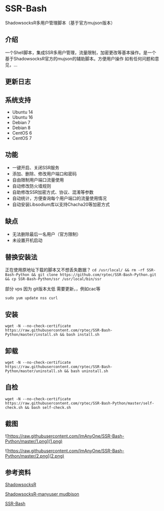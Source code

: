 # SSR-Bash #
ShadowsocksR多用户管理脚本（基于官方mujson版本）

## 介绍 ##
一个Shell脚本，集成SSR多用户管理，流量限制，加密更改等基本操作。是一个基于ShadowsocksR官方的mujson的辅助脚本。方便用户操作
如有任何问题和意见，...

## 更新日志 ##

## 系统支持 ##
* Ubuntu 14
* Ubuntu 16
* Debian 7
* Debian 8
* CentOS 6
* CentOS 7

## 功能 ##
- 一键开启、关闭SSR服务
- 添加、删除、修改用户端口和密码
- 自由限制用户端口流量使用
- 自动修改防火墙规则
- 自助修改SSR加密方式、协议、混淆等参数
- 自动统计，方便查询每个用户端口的流量使用情况
- 自动安装Libsodium库以支持Chacha20等加密方式

## 缺点 ##
- 无法删除最后一名用户（官方限制）
- 未设置开机启动

## 替换安装法
正在使用原地址下载的脚本又不想丢失数据？
`cd /usr/local/ && rm -rf SSR-Bash-Python && git clone https://github.com/rptec/SSR-Bash-Python.git && cp SSR-Bash-Python/ssr /usr/local/bin/ssr`

部分 vps 因为 git版本太低 需要更新，，例如cac等 

    sudo yum update nss curl
## 安装 ##
    wget -N --no-check-certificate https://raw.githubusercontent.com/rptec/SSR-Bash-Python/master/install.sh && bash install.sh

## 卸载 ##
    wget -N --no-check-certificate https://raw.githubusercontent.com/rptec/SSR-Bash-Python/master/uninstall.sh && bash uninstall.sh
    
## 自检 ##
    wget -N --no-check-certificate https://raw.githubusercontent.com/rptec/SSR-Bash-Python/master/self-check.sh && bash self-check.sh

## 截图 ##
![https://raw.githubusercontent.com/ImAnyOne/SSR-Bash-Python/master/1.png](1.png)

![https://raw.githubusercontent.com/ImAnyOne/SSR-Bash-Python/master/2.png](2.png)

## 参考资料 ##
[ShadowsocksR](https://github.com/FunctionClub/shadowsocksr)

[ShadowsocksR-manyuser mudbjson](https://github.com/breakwa11/shadowsocks-rss/wiki/Server-Setup(manyuser-with-mudbjson))

[SSR-Bash](https://github.com/FunctionClub/SSR-Bash)
